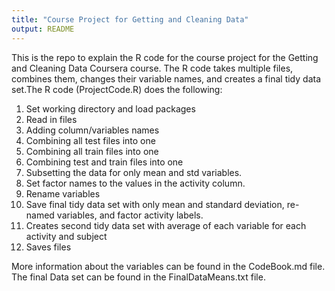 ```yaml
---
title: "Course Project for Getting and Cleaning Data"
output: README
---
```


This is the repo to explain the R code for the course project for the Getting and Cleaning Data Coursera course. The R code takes multiple files, combines them, changes their variable names, and creates a final tidy data set.The R code (ProjectCode.R) does the following: 

1. Set working directory and load packages
2. Read in files
3. Adding column/variables names
4. Combining all test files into one
5. Combining all train files into one
6. Combining test and train files into one
7. Subsetting the data for only mean and std variables.
8. Set factor names to the values in the activity column.
9. Rename variables
10. Save final tidy data set with only mean and standard deviation, re-named variables, and factor activity labels.
11. Creates second tidy data set with average of each variable for each activity and subject
12. Saves files

More information about the variables can be found in the CodeBook.md file. The final Data set can be found in the FinalDataMeans.txt file.